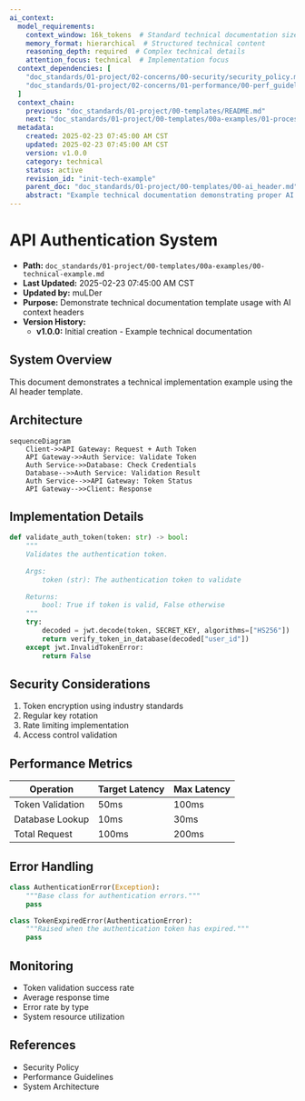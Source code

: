 ```yaml
---
ai_context:
  model_requirements:
    context_window: 16k_tokens  # Standard technical documentation size
    memory_format: hierarchical  # Structured technical content
    reasoning_depth: required  # Complex technical details
    attention_focus: technical  # Implementation focus
  context_dependencies: [
    "doc_standards/01-project/02-concerns/00-security/security_policy.md",
    "doc_standards/01-project/02-concerns/01-performance/00-perf_guidelines.md"
  ]
  context_chain:
    previous: "doc_standards/01-project/00-templates/README.md"
    next: "doc_standards/01-project/00-templates/00a-examples/01-process-example.md"
  metadata:
    created: 2025-02-23 07:45:00 AM CST
    updated: 2025-02-23 07:45:00 AM CST
    version: v1.0.0
    category: technical
    status: active
    revision_id: "init-tech-example"
    parent_doc: "doc_standards/01-project/00-templates/00-ai_header.md"
    abstract: "Example technical documentation demonstrating proper AI header usage"
---
```


# API Authentication System
- **Path:** `doc_standards/01-project/00-templates/00a-examples/00-technical-example.md`
- **Last Updated:** 2025-02-23 07:45:00 AM CST
- **Updated by:** muLDer
- **Purpose:** Demonstrate technical documentation template usage with AI context headers
- **Version History:**
  - **v1.0.0:** Initial creation - Example technical documentation

## System Overview
This document demonstrates a technical implementation example using the AI header template.

## Architecture
```mermaid
sequenceDiagram
    Client->>API Gateway: Request + Auth Token
    API Gateway->>Auth Service: Validate Token
    Auth Service->>Database: Check Credentials
    Database-->>Auth Service: Validation Result
    Auth Service-->>API Gateway: Token Status
    API Gateway-->>Client: Response
```

## Implementation Details
```python
def validate_auth_token(token: str) -> bool:
    """
    Validates the authentication token.
    
    Args:
        token (str): The authentication token to validate
        
    Returns:
        bool: True if token is valid, False otherwise
    """
    try:
        decoded = jwt.decode(token, SECRET_KEY, algorithms=["HS256"])
        return verify_token_in_database(decoded["user_id"])
    except jwt.InvalidTokenError:
        return False
```

## Security Considerations
1. Token encryption using industry standards
2. Regular key rotation
3. Rate limiting implementation
4. Access control validation

## Performance Metrics
| Operation | Target Latency | Max Latency |
|-----------|---------------|-------------|
| Token Validation | 50ms | 100ms |
| Database Lookup | 10ms | 30ms |
| Total Request | 100ms | 200ms |

## Error Handling
```python
class AuthenticationError(Exception):
    """Base class for authentication errors."""
    pass

class TokenExpiredError(AuthenticationError):
    """Raised when the authentication token has expired."""
    pass
```

## Monitoring
- Token validation success rate
- Average response time
- Error rate by type
- System resource utilization

## References
- Security Policy
- Performance Guidelines
- System Architecture 